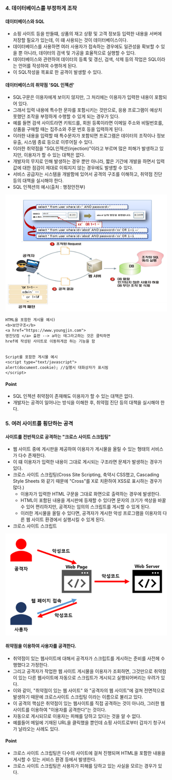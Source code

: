 ### 4. 데이터베이스를 부정하게 조작

#### 데이터베이스와 SQL
- 쇼핑 사이트 등을 만들떄, 상품의 재고 상황 및 고객 정보등 입력한 내용을 서버에 저장할 필요가 있는데, 이 떄 사용되는 것이 데이터베이스이다.
- 데이터베이스를 사용하면 여러 사용자가 접속하는 경우에도 일관성을 확보할 수 있을 뿐 아니라, 데이터의 검색 및 가공을 효율적으로 실행할 수 있다.
- 데이터베이스와 관련하여 데이터의 등록 및 갱신, 검색, 삭제 등의 작업은 SQL이라는 언어를 작성하여 수행하게 된다.
- 이 SQL작성을 목표로 한 공격이 발생할 수 있다.


#### 데이터베이스의 취약점 'SQL 인젝션'
- SQL구문은 이용자에게 보이지 않지만, 그 처리에는 이용자가 입력한 내용이 포함되어 있다.
- 그래서 입력 내용에 특수한 문자를 포함시키는 것만으로, 응용 프로그램이 예상치 못했던 조작을 부정하게 수행할 수 있게 되는 경우가 있다.
- 예를 들면 검색 사이트라면 키워드를, 회원 등록이라면 이메일 주소와 비밀번호를, 상품을 구매할 때는 집주소와 주문 번호 등을 입력하게 된다.
- 이러한 내용을 입력할 때 특수문자가 포함되면 프로그램은 데이터의 조작이나 정보 유출, 시스템 종료 등으로 이루어질 수 있다.
- 이러한 취약점을 "SQL인젝션(injection)"이라고 부르며 많은 피해가 발생하고 있지만, 이용자가 할 수 있는 대책은 없다.
- 개발자의 무지로 인해 발생하는 경우 뿐만 아니라, 짧은 기간에 개발을 하면서 입력 값에 대한 점검이 제대로 이뤄지지 않는 경우에도 발생할 수 있다.
- 서비스 공급자는 시스템을 개발함에 있어서 공격의 구조를 이해하고, 취약점 진단 등의 대책을 실시해야 한다.
- SQL 인젝션의 예시(출처 : 행정안전부)
<img src="./image/sql_injection.png">

```
HTML을 포함한 게시물 예시)
<b>보안구조</b>
<a href="https://www.youngjin.com">
영진닷컴 </a> 출판 --> a라는 태그라고하는 것은 클릭하면
href에 작성된 사이트로 이동하게끔 하는 기능을 함


Script를 포함한 게시물 예시
<script type="text/javascript">
alert(document.cookie); //실행시 대화상자가 표시됨
</script>

```

#### Point
- SQL 인젝션 취약점이 존재해도 이용자가 할 수 있는 대책은 없다.
- 개발자는 공격이 일어나는 방식을 이해한 후, 취약점 진단 등의 대책을 실시해야 한다.

### 5. 여러 사이트를 횡단하는 공격
#### 사이트를 전반적으로 공격하는 "크로스 사이트 스크립팅"
- 웹 사이트 중에 게시판을 제공하여 이용자가 게시물을 올릴 수 있는 형태의 서비스가 다수 존재한다.
- 이 떄 이용자가 입력한 내용이 그대로 게시되는 구조라면 문제가 발생하는 경우가 있다.
- 크로스 사이트 스크립팅(Cross Site Scripting, 축약시 CSS했고, Cascading Style Sheets 와 같기 때문에 "Cross"를 X로 치환하여 XSS로 표시하는 경우가 많다.)
  - 이용자가 입력한 HTML 구문을 그대로 화면으로 출력하는 경우에 발생한다.
  - HTML이 포함된 내용을 게시판에 등재할 수 있다면 문자의 크기가 색상을 바꿀 수 있어 편리하지만, 공격자는 임의의 스크립트를 게시할 수 있게 된다.
  - 이러한 게시물을 올릴 수 있다면, 공격자가 게시한 악성 프로그램을 이용자의 다른 웹 사이트 환경에서 실행시킬 수 있게 된다.
- 크로스 사이트 스크립트
<img src="./image/xss.png">

#### 취약점을 이용하여 사용자를 공격한다.
- 취약점이 있는 웹사이트에 대해서 공격자가 스크립트를 게시하는 준비를 사전헤 수행했다고 가정한다.
- 그리고 공격자가 작업한 웹 사이트 게시물을 이용자가 조회하면, 그것만으로 취약점이 있는 다른 웹사이트에 자동으로 스크립트가 게시되고 실행되어버리는 우려가 있다.
- 이와 같이, "취약점이 있는 웹 사이트" 와 "공격자의 웹 사이트"에 걸쳐 전면적으로 발생하기 때문에 크로스사이트 스크립팅 이라는 이름으로 불리고 있다.
- 이 공격의 핵심은 취약점이 있는 웹사이트를 직접 공격하는 것이 아니라, 그러한 웹 사이트를 이용하여 "이용자를 공격한다"는 것이다.
- 자동으로 게시되므로 이용자는 피해를 당하고 있다는 것을 알 수 없다.
- 예를들어 메일에 기재된 URL을 클릭했을 뿐인데  쇼핑 사이트로부터 갑자기 청구서가 날라오는 사례도 있다.

#### Point
- 크로스 사이트 스크립팅은 다수의 사이트에 걸쳐 진행되며 HTML을 포함한 내용을 게시할 수 있는 서비스 환경 등에서 발생한다.
- 크로스 사이트 스크립팅은 사용자가 피해를 당하고 있는 사실을 모르는 경우가 있다.